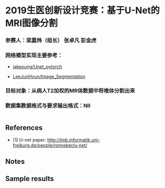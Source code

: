 # 2019生医创新设计竞赛：基于U-Net的MRI图像分割
### 参赛人：梁嘉炜（组长） 张卓凡 彭金虎
### 网络模型实现主要参考：
  * [jakeoung/Unet_pytorch](https://github.com/jakeoung/Unet_pytorch)

  * [LeeJunHyun/Image_Segmentation](https://github.com/LeeJunHyun/Image_Segmentation)

### 目标对象：从病人T2加权的MR体数据中将椎体分割出来
### 数据集数据格式与要求输出格式：NII

```

```

## References

- [1] U-net paper: http://lmb.informatik.uni-freiburg.de/people/ronneber/u-net/

## Notes


## Sample results



